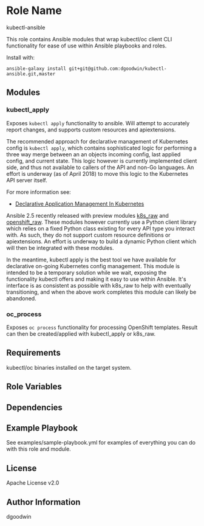 Role Name
=========

kubectl-ansible

This role contains Ansible modules that wrap kubectl/oc client CLI functionality
for ease of use within Ansible playbooks and roles.

Install with:

`ansible-galaxy install git+git@github.com:dgoodwin/kubectl-ansible.git,master`


## Modules

### kubectl_apply

Exposes `kubectl apply` functionality to ansible. Will attempt to accurately
report changes, and supports custom resources and apiextensions.

The recommended approach for declarative management of Kubernetes config is
`kubectl apply`, which contains sophisticated logic for performing a three way
merge between an an objects incoming config, last applied config, and current
state.  This logic however is currently implemented client side, and thus not
available to callers of the API and non-Go languages. An effort is underway (as
of April 2018) to move this logic to the Kubernetes API server itself.

For more information see:

  * [Declarative Application Management In Kubernetes](https://docs.google.com/document/d/1cLPGweVEYrVqQvBLJg6sxV-TrE5Rm2MNOBA_cxZP2WU/edit?usp=sharing)

Ansible 2.5 recently released with preview modules [k8s_raw](https://docs.ansible.com/ansible/devel/modules/k8s_raw_module.html#k8s-raw-module) and [openshift_raw](https://docs.ansible.com/ansible/devel/modules/openshift_raw_module.html#openshift-raw-module). These modules however currently use a Python client library which relies on a fixed Python class existing for every API type you interact with. As such, they do not support custom resource definitions or apiextensions. An effort is underway to build a dynamic Python client which will then be integrated with these modules.

In the meantime, kubectl apply is the best tool we have available for
declarative on-going Kubernetes config management. This module is intended to
be a temporary solution while we wait, exposing the functionality kubectl
offers and making it easy to use within Ansible.  It's interface is as
consistent as possible with k8s_raw to help with eventually transitioning, and
when the above work completes this module can likely be abandoned.

### oc_process

Exposes `oc process` functionality for processing OpenShift templates. Result can then be created/applied with kubectl_apply or k8s_raw.


Requirements
------------

kubectl/oc binaries installed on the target system.

Role Variables
--------------

Dependencies
------------

Example Playbook
----------------

See examples/sample-playbook.yml for examples of everything you can do with this role and module.

License
-------

Apache License v2.0

Author Information
------------------

dgoodwin
